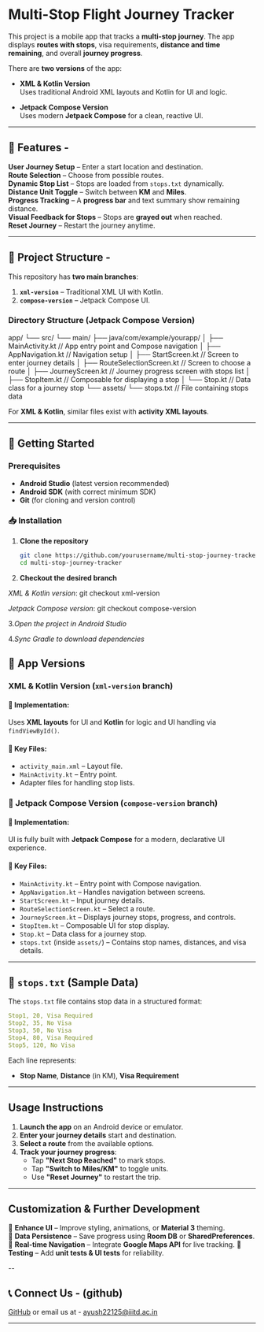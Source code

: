 # Multi-Stop Flight Journey Tracker

This project is a mobile app that tracks a **multi-stop journey**. The app displays **routes with stops**, visa requirements, **distance and time remaining**, and overall **journey progress**. 

There are **two versions** of the app:

- **XML & Kotlin Version**  
  Uses traditional Android XML layouts and Kotlin for UI and logic.
  
- **Jetpack Compose Version**  
  Uses modern **Jetpack Compose** for a clean, reactive UI.

---

## 🚀 Features -

 **User Journey Setup** – Enter a start location and destination.  
 **Route Selection** – Choose from possible routes.  
 **Dynamic Stop List** – Stops are loaded from `stops.txt` dynamically.  
 **Distance Unit Toggle** – Switch between **KM** and **Miles**.  
 **Progress Tracking** – A **progress bar** and text summary show remaining distance.  
 **Visual Feedback for Stops** – Stops are **grayed out** when reached.  
 **Reset Journey** – Restart the journey anytime.  

---

## 📂 Project Structure -

This repository has **two main branches**:

1. **`xml-version`** – Traditional XML UI with Kotlin.  
2. **`compose-version`** – Jetpack Compose UI.  

###  Directory Structure (Jetpack Compose Version)
app/
└── src/
    └── main/
        ├── java/com/example/yourapp/
        │   ├── MainActivity.kt         // App entry point and Compose navigation
        │   ├── AppNavigation.kt        // Navigation setup
        │   ├── StartScreen.kt          // Screen to enter journey details
        │   ├── RouteSelectionScreen.kt // Screen to choose a route
        │   ├── JourneyScreen.kt        // Journey progress screen with stops list
        │   ├── StopItem.kt             // Composable for displaying a stop
        │   └── Stop.kt                 // Data class for a journey stop
        └── assets/
            └── stops.txt               // File containing stops data

For **XML & Kotlin**, similar files exist with **activity XML layouts**.

---

## 🔧 Getting Started

###  Prerequisites

- **Android Studio** (latest version recommended)
- **Android SDK** (with correct minimum SDK)
- **Git** (for cloning and version control)

### 📥 Installation

1. **Clone the repository**
   ```sh
   git clone https://github.com/yourusername/multi-stop-journey-tracker.git
   cd multi-stop-journey-tracker
2. **Checkout the desired branch**

*XML & Kotlin version*:
git checkout xml-version

*Jetpack Compose version*:
git checkout compose-version

3.*Open the project in Android Studio*

4.*Sync Gradle to download dependencies*


## 🌟 App Versions

###  XML & Kotlin Version (`xml-version` branch)

#### 🔹 Implementation:
Uses **XML layouts** for UI and **Kotlin** for logic and UI handling via `findViewById()`.

#### 🔹 Key Files:
- `activity_main.xml` – Layout file.
- `MainActivity.kt` – Entry point.
- Adapter files for handling stop lists.

### 🎨 Jetpack Compose Version (`compose-version` branch)

#### 🔹 Implementation:
UI is fully built with **Jetpack Compose** for a modern, declarative UI experience.

#### 🔹 Key Files:
- `MainActivity.kt` – Entry point with Compose navigation.
- `AppNavigation.kt` – Handles navigation between screens.
- `StartScreen.kt` – Input journey details.
- `RouteSelectionScreen.kt` – Select a route.
- `JourneyScreen.kt` – Displays journey stops, progress, and controls.
- `StopItem.kt` – Composable UI for stop display.
- `Stop.kt` – Data class for a journey stop.
- `stops.txt` (inside `assets/`) – Contains stop names, distances, and visa details.

---

## 🌟 `stops.txt` (Sample Data)

The `stops.txt` file contains stop data in a structured format:

```yaml
Stop1, 20, Visa Required
Stop2, 35, No Visa
Stop3, 50, No Visa
Stop4, 80, Visa Required
Stop5, 120, No Visa
```

Each line represents:
- **Stop Name**, **Distance** (in KM), **Visa Requirement**

---

##  Usage Instructions

1. **Launch the app** on an Android device or emulator.
2. **Enter your journey details** start and destination.
3. **Select a route** from the available options.
4. **Track your journey progress**:
   - Tap **"Next Stop Reached"** to mark stops.
   - Tap **"Switch to Miles/KM"** to toggle units.
   - Use **"Reset Journey"** to restart the trip.

---

##  Customization & Further Development

🔹 **Enhance UI** – Improve styling, animations, or **Material 3** theming.  
🔹 **Data Persistence** – Save progress using **Room DB** or **SharedPreferences**.  
🔹 **Real-time Navigation** – Integrate **Google Maps API** for live tracking. 
🔹 **Testing** – Add **unit tests & UI tests** for reliability.  

--

## 📞 Connect Us - (github) 

[GitHub](#) 
or email us at - ayush22125@iiitd.ac.in

---




